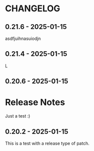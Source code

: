 CHANGELOG
=========

0.21.6 - 2025-01-15
-------------------

asdfjuihnasuiodjn

0.21.4 - 2025-01-15
-------------------

L

0.20.6 - 2025-01-15
-------------------

# Release Notes

Just a test :)

0.20.2 - 2025-01-15
-------------------

This is a test with a release type of patch.